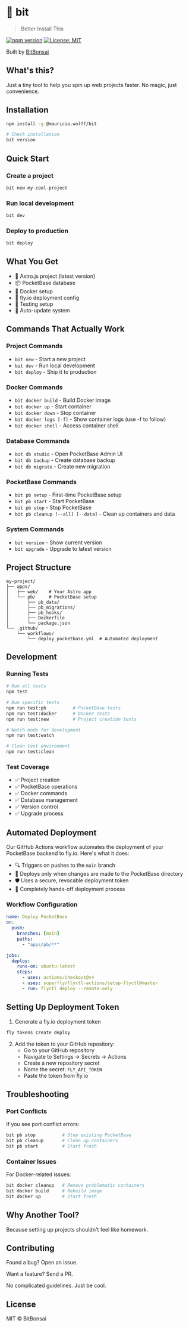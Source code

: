 # 🌱 bit

> Better Install This

[![npm version](https://badge.fury.io/js/%40mauricio.wolff%2Fbit.svg)](https://www.npmjs.com/package/@mauricio.wolff/bit)
[![License: MIT](https://img.shields.io/badge/License-MIT-yellow.svg)](https://opensource.org/licenses/MIT)

Built by [BitBonsai](https://github.com/bitbonsai)

## What's this?

Just a tiny tool to help you spin up web projects faster. No magic, just convenience.

## Installation

```bash
npm install -g @mauricio.wolff/bit

# Check installation
bit version
```

## Quick Start

### Create a project

```bash
bit new my-cool-project
```

### Run local development

```bash
bit dev
```

### Deploy to production

```bash
bit deploy
```

## What You Get

- 🚀 Astro.js project (latest version)
- 📦 PocketBase database
- 🐳 Docker setup
- 🚢 fly.io deployment config
- 🧪 Testing setup
- 🔄 Auto-update system

## Commands That Actually Work

### Project Commands
- `bit new` - Start a new project
- `bit dev` - Run local development
- `bit deploy` - Ship it to production

### Docker Commands
- `bit docker build` - Build Docker image
- `bit docker up` - Start container
- `bit docker down` - Stop container
- `bit docker logs [-f]` - Show container logs (use -f to follow)
- `bit docker shell` - Access container shell

### Database Commands
- `bit db studio` - Open PocketBase Admin UI
- `bit db backup` - Create database backup
- `bit db migrate` - Create new migration

### PocketBase Commands
- `bit pb setup` - First-time PocketBase setup
- `bit pb start` - Start PocketBase
- `bit pb stop` - Stop PocketBase
- `bit pb cleanup [--all] [--data]` - Clean up containers and data

### System Commands
- `bit version` - Show current version
- `bit upgrade` - Upgrade to latest version

## Project Structure

```
my-project/
├── apps/
│   ├── web/    # Your Astro app
│   └── pb/     # PocketBase setup
│       ├── pb_data/
│       ├── pb_migrations/
│       ├── pb_hooks/
│       ├── Dockerfile
│       └── package.json
└── .github/
    └── workflows/
        └── deploy_pocketbase.yml  # Automated deployment
```

## Development

### Running Tests

```bash
# Run all tests
npm test

# Run specific tests
npm run test:pb          # PocketBase tests
npm run test:docker      # Docker tests
npm run test:new         # Project creation tests

# Watch mode for development
npm run test:watch

# Clean test environment
npm run test:clean
```

### Test Coverage
- ✅ Project creation
- ✅ PocketBase operations
- ✅ Docker commands
- ✅ Database management
- ✅ Version control
- ✅ Upgrade process

## Automated Deployment

Our GitHub Actions workflow automates the deployment of your PocketBase backend to fly.io. Here's what it does:

- 🔍 Triggers on pushes to the `main` branch
- 🚢 Deploys only when changes are made to the PocketBase directory
- 🛡️ Uses a secure, revocable deployment token
- 🤖 Completely hands-off deployment process

### Workflow Configuration

```yaml
name: Deploy PocketBase
on:
  push:
    branches: [main]
    paths:
      - "apps/pb/**"

jobs:
  deploy:
    runs-on: ubuntu-latest
    steps:
      - uses: actions/checkout@v4
      - uses: superfly/flyctl-actions/setup-flyctl@master
      - run: flyctl deploy --remote-only
```

## Setting Up Deployment Token

1. Generate a fly.io deployment token

```bash
fly tokens create deploy
```

2. Add the token to your GitHub repository:
   - Go to your GitHub repository
   - Navigate to Settings → Secrets → Actions
   - Create a new repository secret
   - Name the secret: `FLY_API_TOKEN`
   - Paste the token from fly.io

## Troubleshooting

### Port Conflicts
If you see port conflict errors:
```bash
bit pb stop          # Stop existing PocketBase
bit pb cleanup       # Clean up containers
bit pb start         # Start fresh
```

### Container Issues
For Docker-related issues:
```bash
bit docker cleanup   # Remove problematic containers
bit docker build     # Rebuild image
bit docker up        # Start fresh
```

## Why Another Tool?

Because setting up projects shouldn't feel like homework.

## Contributing

Found a bug? Open an issue.

Want a feature? Send a PR.

No complicated guidelines. Just be cool.

## License

MIT © BitBonsai
